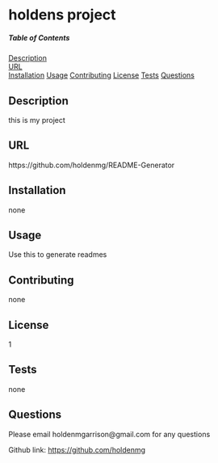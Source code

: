 # holdens project
  
  ##### Table of Contents  
  [Description](#description)  
  [URL](#url)  
  [Installation](#installation)
  [Usage](#usage)
  [Contributing](#contributing)
  [License](#license)
  [Tests](#tests)
  [Questions](#quesetions)
  
  ## Description
  this is my project

 
  ## URL
  <a name="url"/>
  https://github.com/holdenmg/README-Generator
  
  
  ## Installation
  <a name="installation"/>
  none
  
  ## Usage
  <a name="usage"/>
  Use this to generate readmes

  ## Contributing
  <a name="contributing"/>
  none
  
  
  
  ## License
  <a name="license"/>
 1
 
 ## Tests
 <a name="tests"/>
 none
 
 ## Questions
 <a name="questions"/>
 Please email holdenmgarrison@gmail.com for any questions
 
 Github link: https://github.com/holdenmg